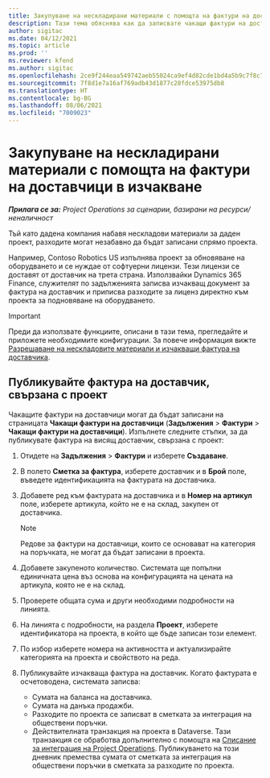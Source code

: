 ```yaml
---
title: Закупуване на нескладирани материали с помощта на фактури на доставчици в изчакване
description: Тази тема обяснява как да записвате чакащи фактури на доставчици.
author: sigitac
ms.date: 04/12/2021
ms.topic: article
ms.prod: ''
ms.reviewer: kfend
ms.author: sigitac
ms.openlocfilehash: 2ce9f244eaa549742aeb55024ca9ef4d82cde1bd4a5b9c7f8c762cf72e0da83f
ms.sourcegitcommit: 7f8d1e7a16af769adb43d1877c28fdce53975db8
ms.translationtype: HT
ms.contentlocale: bg-BG
ms.lasthandoff: 08/06/2021
ms.locfileid: "7009023"
---
```

# <a name="purchase-non-stocked-materials-using-a-pending-vendor-invoice"></a>Закупуване на нескладирани материали с помощта на фактури на доставчици в изчакване

_**Прилага се за:** Project Operations за сценарии, базирани на ресурси/неналичност_

Тъй като дадена компания набавя нескладови материали за даден проект, разходите могат незабавно да бъдат записани спрямо проекта. 

Например, Contoso Robotics US изпълнява проект за обновяване на оборудването и се нуждае от софтуерни лицензи. Тези лицензи се доставят от доставчик на трета страна.  Използвайки Dynamics 365 Finance, служителят по задълженията записва изчакващ документ за фактура на доставчик и приписва разходите за лиценз директно към проекта за подновяване на оборудването. 

> [!IMPORTANT]
> Преди да използвате функциите, описани в тази тема, прегледайте и приложете необходимите конфигурации. За повече информация вижте [Разрешаване на нескладовите материали и изчакващи фактура на доставчика](configure-materials-nonstocked.md). 

## <a name="post-a-project-related-pending-vendor-invoice"></a>Публикувайте фактура на доставчик, свързана с проект 

Чакащите фактури на доставчици могат да бъдат записани на страницата **Чакащи фактури на доставчици** (**Задължения** > **Фактури** > **Чакащи фактури на доставчици**). Изпълнете следните стъпки, за да публикувате фактура на висящ доставчик, свързана с проект:

1. Отидете на **Задължения** > **Фактури** и изберете **Създаване**. 
2. В полето **Сметка за фактура**, изберете доставчик и в **Брой** поле, въведете идентификацията на фактурата на доставчика.
3. Добавете ред към фактурата на доставчика и в **Номер на артикул** поле, изберете артикула, който не е на склад, закупен от доставчика. 

    > [!NOTE]
    > Редове за фактури на доставчици, които се основават на категория на поръчката, не могат да бъдат записани в проекта. 
    
5. Добавете закупеното количество. Системата ще попълни единичната цена въз основа на конфигурацията на цената на артикула, която не е на склад. 
6. Проверете общата сума и други необходими подробности на линията.
7. На линията с подробности, на раздела **Проект**, изберете идентификатора на проекта, в който ще бъде записан този елемент.
8. По избор изберете номера на активността и актуализирайте категорията на проекта и свойството на реда.
9. Публикувайте изчакваща фактура на доставчик. Когато фактурата е осчетоводена, системата записва:
    
    - Сумата на баланса на доставчика.
    - Сумата на данъка продажби.
    - Разходите по проекта се записват в сметката за интеграция на обществени поръчки.
    - Действителната транзакция на проекта в Dataverse. Тази транзакция се обработва допълнително с помощта на [Списание за интеграция на Project Operations](../project-accounting/project-operations-integration-journal.md). Публикуването на този дневник премества сумата от сметката за интеграция на обществени поръчки в сметката за разходите по проекта.
